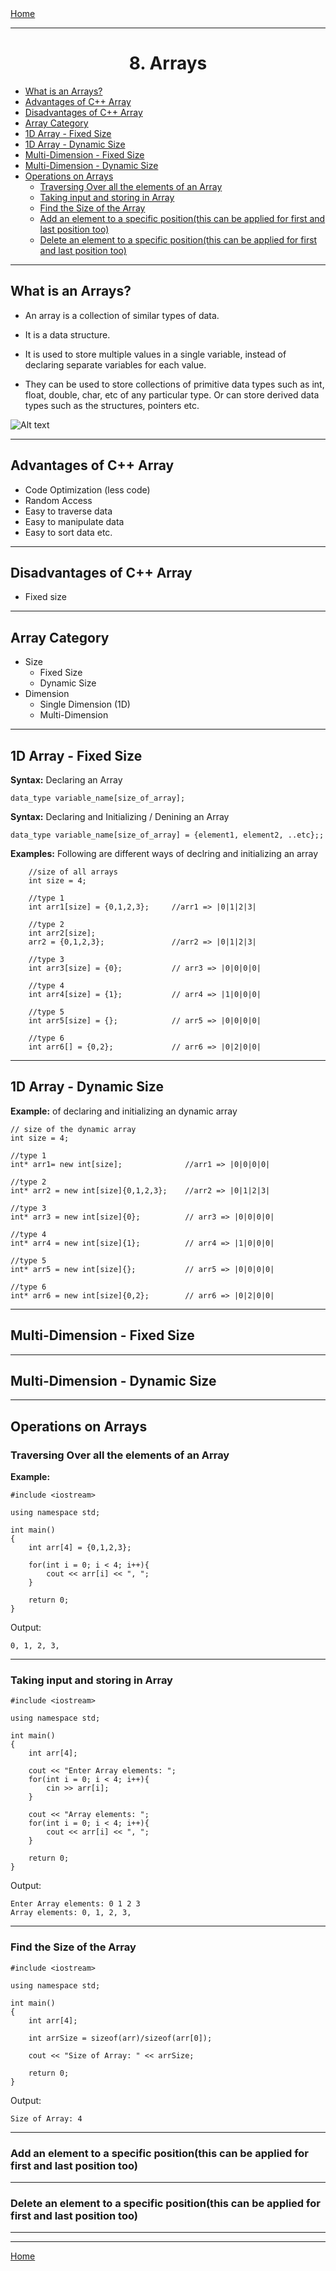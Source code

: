 <div style="display: flex; justify-content: space-between">
<a href="../C++.md">Home</a>
</div>

<hr/>

<h1 style = "text-align:center">8. Arrays</h1>

- [What is an Arrays?](#what-is-an-arrays)
- [Advantages of C++ Array](#advantages-of-c-array)
- [Disadvantages of C++ Array](#disadvantages-of-c-array)
- [Array Category](#array-category)
- [1D Array - Fixed Size](#1d-array---fixed-size)
- [1D Array - Dynamic Size](#1d-array---dynamic-size)
- [Multi-Dimension - Fixed Size](#multi-dimension---fixed-size)
- [Multi-Dimension - Dynamic Size](#multi-dimension---dynamic-size)
- [Operations on Arrays](#operations-on-arrays)
  - [Traversing Over all the elements of an Array](#traversing-over-all-the-elements-of-an-array)
  - [Taking input and storing in Array](#taking-input-and-storing-in-array)
  - [Find the Size of the Array](#find-the-size-of-the-array)
  - [Add an element to a specific position(this can be applied for first and last position too)](#add-an-element-to-a-specific-positionthis-can-be-applied-for-first-and-last-position-too)
  - [Delete an element to a specific position(this can be applied for first and last position too)](#delete-an-element-to-a-specific-positionthis-can-be-applied-for-first-and-last-position-too)


<hr/>

## What is an Arrays?

- An array is a collection of similar types of data.

- It is a data structure.

- It is used to store multiple values in a single variable, instead of declaring separate variables for each value.

- They can be used to store collections of primitive data types such as int, float, double, char, etc of any particular type. Or can store derived data types such as the structures, pointers etc.

![Alt text](./images/img3-array.png)
<!-- <img src="./images/img3-array.png"> -->

<hr/>

## Advantages of C++ Array

- Code Optimization (less code)
- Random Access
- Easy to traverse data
- Easy to manipulate data
- Easy to sort data etc.

<hr/>

## Disadvantages of C++ Array
- Fixed size

<hr/>

## Array Category

- Size
  - Fixed Size
  - Dynamic Size
- Dimension
  - Single Dimension (1D)
  - Multi-Dimension

<hr/>

## 1D Array - Fixed Size

**Syntax:** Declaring an Array
```
data_type variable_name[size_of_array];
```
**Syntax:** Declaring and Initializing / Denining an Array
```
data_type variable_name[size_of_array] = {element1, element2, ..etc};;
```

**Examples:** Following are different ways of declring and initializing an array
```
    //size of all arrays
    int size = 4;
    
    //type 1
    int arr1[size] = {0,1,2,3};     //arr1 => |0|1|2|3|

    //type 2
    int arr2[size];
    arr2 = {0,1,2,3};               //arr2 => |0|1|2|3|

    //type 3
    int arr3[size] = {0};           // arr3 => |0|0|0|0|

    //type 4
    int arr4[size] = {1};           // arr4 => |1|0|0|0|

    //type 5
    int arr5[size] = {};            // arr5 => |0|0|0|0|
    
    //type 6
    int arr6[] = {0,2};             // arr6 => |0|2|0|0|
```

<hr/>


## 1D Array - Dynamic Size

**Example:** of declaring and initializing an dynamic array
```
// size of the dynamic array
int size = 4; 

//type 1
int* arr1= new int[size];              //arr1 => |0|0|0|0|

//type 2
int* arr2 = new int[size]{0,1,2,3};    //arr2 => |0|1|2|3|

//type 3
int* arr3 = new int[size]{0};          // arr3 => |0|0|0|0|

//type 4
int* arr4 = new int[size]{1};          // arr4 => |1|0|0|0|

//type 5
int* arr5 = new int[size]{};           // arr5 => |0|0|0|0|

//type 6
int* arr6 = new int[size]{0,2};        // arr6 => |0|2|0|0|
```
<hr/>


## Multi-Dimension - Fixed Size


<hr/>


## Multi-Dimension - Dynamic Size

<hr/>

## Operations on Arrays

### Traversing Over all the elements of an Array

**Example:**
```
#include <iostream>

using namespace std;

int main()
{
    int arr[4] = {0,1,2,3};

    for(int i = 0; i < 4; i++){
        cout << arr[i] << ", ";
    }

    return 0;
}
```
Output:
```
0, 1, 2, 3, 
```

<hr/>

### Taking input and storing in Array
```
#include <iostream>

using namespace std;

int main()
{
    int arr[4];

    cout << "Enter Array elements: ";
    for(int i = 0; i < 4; i++){
        cin >> arr[i];
    }
    
    cout << "Array elements: ";
    for(int i = 0; i < 4; i++){
        cout << arr[i] << ", ";
    }

    return 0;
}
```
Output:
```
Enter Array elements: 0 1 2 3
Array elements: 0, 1, 2, 3, 
```

<hr/>

### Find the Size of the Array
```
#include <iostream>

using namespace std;

int main()
{
    int arr[4];

    int arrSize = sizeof(arr)/sizeof(arr[0]);
    
    cout << "Size of Array: " << arrSize;

    return 0;
}
```
Output:
```
Size of Array: 4
```

<hr/>

### Add an element to a specific position(this can be applied for first and last position too)


<hr/>

### Delete an element to a specific position(this can be applied for first and last position too)


<hr/>


<hr/>
<div style="display: flex; justify-content: space-between">
<a href="../C++.md">Home</a>
</div>